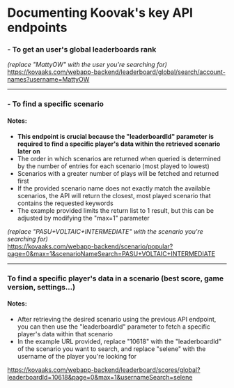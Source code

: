# Documenting Koovak's key API endpoints

### - To get an user's global leaderboards rank
*(replace "MattyOW" with the user you're searching for)*  
https://kovaaks.com/webapp-backend/leaderboard/global/search/account-names?username=MattyOW

---

### - To find a specific scenario
#### Notes:
- **This endpoint is crucial because the "leaderboardId" parameter is required to find a specific player's data within the retrieved scenario later on**  
- The order in which scenarios are returned when queried is determined by the number of entries for each scenario (most played to lowest)  
- Scenarios with a greater number of plays will be fetched and returned first  
- If the provided scenario name does not exactly match the available scenarios, the API will return the closest, most played scenario that contains the requested keywords  
- The example provided limits the return list to 1 result, but this can be adjusted by modifying the "max=1" parameter  

*(replace "PASU+VOLTAIC+INTERMEDIATE" with the scenario you're searching for)*  
https://kovaaks.com/webapp-backend/scenario/popular?page=0&max=1&scenarioNameSearch=PASU+VOLTAIC+INTERMEDIATE

---

### To find a specific player's data in a scenario (best score, game version, settings...)
#### Notes:
- After retrieving the desired scenario using the previous API endpoint, you can then use the "leaderboardId" parameter to fetch a specific player's data within that scenario  
- In the example URL provided, replace "10618" with the "leaderboardId" of the scenario you want to search, and replace "selene" with the username of the player you're looking for  

https://kovaaks.com/webapp-backend/leaderboard/scores/global?leaderboardId=10618&page=0&max=1&usernameSearch=selene

###

